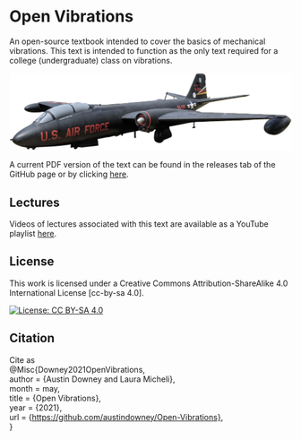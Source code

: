 # Open Vibrations
An open-source textbook intended to cover the basics of mechanical vibrations. This text is intended to function as the only text required for a college (undergraduate) class on vibrations. 


<p align="center">
<img src="figures/Martin_B-57_Canberra.png" alt="drawing" width="700"/>
</p>
<p align="center">
</p>

A current PDF version of the text can be found in the releases tab of the GitHub page or by clicking <a href="https://github.com/ARTS-Laboratory/Open_Vibrations/releases">here</a>.


## Lectures

Videos of lectures associated with this text are available as a YouTube playlist <a href="https://www.youtube.com/playlist?list=PL-2wJog-EC58uXz1LhpNRmV8nCEvyvoVS">here</a>.




## License

This work is licensed under a Creative Commons Attribution-ShareAlike 4.0 International License [cc-by-sa 4.0].

[![License: CC BY-SA 4.0](https://img.shields.io/badge/License-CC_BY--SA_4.0-lightgrey.svg)](https://creativecommons.org/licenses/by-sa/4.0/)


## Citation

Cite as  
@Misc{Downey2021OpenVibrations,  
  author = {Austin Downey and Laura Micheli},  
  month  = may,  
  title  = {Open Vibrations},  
  year   = {2021},  
  url    = {https://github.com/austindowney/Open-Vibrations},  
}  













